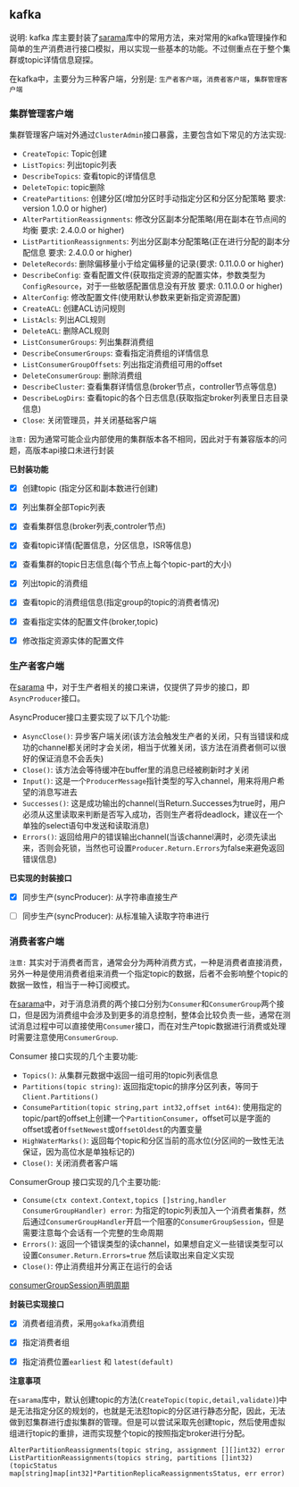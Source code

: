 ## kafka

说明: kafka 库主要封装了[sarama](github.com/Shopify/sarama)库中的常用方法，来对常用的kafka管理操作和简单的生产消费进行接口模拟，用以实现一些基本的功能。不过侧重点在于整个集群或topic详情信息窥探。

在kafka中，主要分为三种客户端，分别是: `生产者客户端`，`消费者客户端`，`集群管理客户端`

### 集群管理客户端

集群管理客户端对外通过`ClusterAdmin`接口暴露，主要包含如下常见的方法实现:

- `CreateTopic`: Topic创建
- `ListTopics`: 列出topic列表
- `DescribeTopics`: 查看topic的详情信息
- `DeleteTopic`: topic删除
- `CreatePartitions`: 创建分区(增加分区时手动指定分区和分区分配策略 要求: version 1.0.0 or higher)
- `AlterPartitionReassignments`: 修改分区副本分配策略(用在副本在节点间的均衡 要求: 2.4.0.0 or higher)
- `ListPartitionReassignments`: 列出分区副本分配策略(正在进行分配的副本分配信息 要求: 2.4.0.0 or higher)
- `DeleteRecords`: 删除偏移量小于给定偏移量的记录(要求: 0.11.0.0 or higher)
- `DescribeConfig`: 查看配置文件(获取指定资源的配置实体，参数类型为`ConfigResource`，对于一些敏感配置信息没有开放 要求: 0.11.0.0 or higher)
- `AlterConfig`: 修改配置文件(使用默认参数来更新指定资源配置)
- `CreateACL`: 创建ACL访问规则
- `ListAcls`: 列出ACL规则
- `DeleteACL`: 删除ACL规则
- `ListConsumerGroups`: 列出集群消费组
- `DescribeConsumerGroups`: 查看指定消费组的详情信息
- `ListConsumerGroupOffsets`: 列出指定消费组可用的offset
- `DeleteConsumerGroup`: 删除消费组
- `DescribeCluster`: 查看集群详情信息(broker节点，controller节点等信息)
- `DescribeLogDirs`: 查看topic的各个日志信息(获取指定broker列表里日志目录信息)
- `Close`: 关闭管理员，并关闭基础客户端

`注意:` 因为通常可能企业内部使用的集群版本各不相同，因此对于有兼容版本的问题，高版本api接口未进行封装

**已封装功能**

- [X] 创建topic (指定分区和副本数进行创建)
- [X] 列出集群全部Topic列表
- [X] 查看集群信息(broker列表,controler节点)
- [X] 查看topic详情(配置信息，分区信息，ISR等信息)
- [X] 查看集群的topic日志信息(每个节点上每个topic-part的大小)
- [X] 列出topic的消费组
- [X] 查看topic的消费组信息(指定group的topic的消费者情况)
- [X] 查看指定实体的配置文件(broker,topic)
- [X] 修改指定资源实体的配置文件


### 生产者客户端

在[sarama](github.com/Shopify/sarama) 中，对于生产者相关的接口来讲，仅提供了异步的接口，即`AsyncProducer`接口。

AsyncProducer接口主要实现了以下几个功能:

- `AsyncClose()`: 异步客户端关闭(该方法会触发生产者的关闭，只有当错误和成功的channel都关闭时才会关闭，相当于优雅关闭，该方法在消费者侧可以很好的保证消息不会丢失)
- `Close()`: 该方法会等待缓冲在buffer里的消息已经被刷新时才关闭
- `Input()`: 这是一个`ProducerMessage`指针类型的写入channel，用来将用户希望的消息写进去
- `Successes()`: 这是成功输出的channel(当Return.Successes为true时，用户必须从这里读取来判断是否写入成功，否则生产者将deadlock，建议在一个单独的select语句中发送和读取消息)
- `Errors()`: 返回给用户的错误输出channel(当该channel满时，必须先读出来，否则会死锁，当然也可设置`Producer.Return.Errors`为false来避免返回错误信息)

**已实现的封装接口**

- [X] 同步生产(syncProducer): 从字符串直接生产
- [ ] 同步生产(syncProducer): 从标准输入读取字符串进行



### 消费者客户端

`注意:` 其实对于消费者而言，通常会分为两种消费方式，一种是消费者直接消费，另外一种是使用消费者组来消费一个指定topic的数据，后者不会影响整个topic的数据一致性，相当于一种订阅模式。

在[sarama](github.com/Shopify/sarama)中，对于消息消费的两个接口分别为`Consumer`和`ConsumerGroup`两个接口，但是因为消费组中会涉及到更多的消息控制，整体会比较负责一些，通常在测试消息过程中可以直接使用`Consumer`接口，而在对生产topic数据进行消费或处理时需要注意使用`ConsumerGroup`.

Consumer 接口实现的几个主要功能:

- `Topics()`: 从集群元数据中返回一组可用的topic列表信息
- `Partitions(topic string)`: 返回指定topic的排序分区列表，等同于`Client.Partitions()`
- `ConsumePartition(topic string,part int32,offset int64)`: 使用指定的topic/part的offset上创建一个`PartitionConsumer`，offset可以是字面的offset或者`OffsetNewest`或`OffsetOldest`的内置变量
- `HighWaterMarks()`: 返回每个topic和分区当前的高水位(分区间的一致性无法保证，因为高位水是单独标记的)
- `Close()`: 关闭消费者客户端

ConsumerGroup 接口实现的几个主要功能:

- `Consume(ctx context.Context,topics []string,handler ConsumerGroupHandler) error`: 为指定的topic列表加入一个消费者集群，然后通过`ConsumerGroupHandler`开启一个阻塞的`ConsumerGroupSession`，但是需要注意每个会话有一个完整的生命周期
- `Errors()`: 返回一个错误类型的读channel，如果想自定义一些错误类型可以设置`Consumer.Return.Errors=true` 然后读取出来自定义实现
- `Close()`: 停止消费组并分离正在运行的会话

[consumerGroupSession声明周期](https://pkg.go.dev/github.com/Shopify/sarama?tab=doc#ConsumerGroup)


**封装已实现接口**

- [X] 消费者组消费，采用`gokafka`消费组
- [X] 指定消费者组
- [X] 指定消费位置`earliest` 和 `latest(default)`


**注意事项**

在`sarama`库中，默认创建topic的方法(`CreateTopic(topic,detail,validate)`)中是无法指定分区的规划的，也就是无法怼topic的分区进行静态分配，因此，无法做到怼集群进行虚拟集群的管理。但是可以尝试采取先创建topic，然后使用虚拟组进行topic的重排，进而实现整个topic的按照指定broker进行分配。

```
AlterPartitionReassignments(topic string, assignment [][]int32) error
ListPartitionReassignments(topics string, partitions []int32) (topicStatus map[string]map[int32]*PartitionReplicaReassignmentsStatus, err error)


```